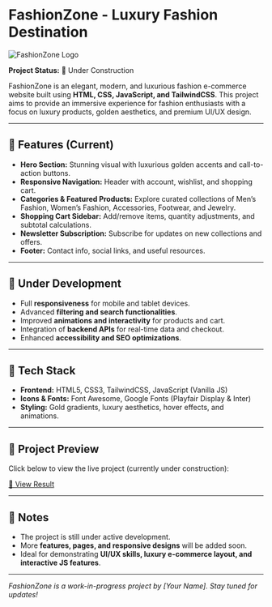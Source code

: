 # FashionZone - Luxury Fashion Destination

![FashionZone Logo](https://s.png)

**Project Status:** 🚧 Under Construction  

FashionZone is an elegant, modern, and luxurious fashion e-commerce website built using **HTML, CSS, JavaScript, and TailwindCSS**. This project aims to provide an immersive experience for fashion enthusiasts with a focus on luxury products, golden aesthetics, and premium UI/UX design.

---

## 🔹 Features (Current)
- **Hero Section:** Stunning visual with luxurious golden accents and call-to-action buttons.
- **Responsive Navigation:** Header with account, wishlist, and shopping cart.
- **Categories & Featured Products:** Explore curated collections of Men’s Fashion, Women’s Fashion, Accessories, Footwear, and Jewelry.
- **Shopping Cart Sidebar:** Add/remove items, quantity adjustments, and subtotal calculations.
- **Newsletter Subscription:** Subscribe for updates on new collections and offers.
- **Footer:** Contact info, social links, and useful resources.

---

## 🔹 Under Development
- Full **responsiveness** for mobile and tablet devices.
- Advanced **filtering and search functionalities**.
- Improved **animations and interactivity** for products and cart.
- Integration of **backend APIs** for real-time data and checkout.
- Enhanced **accessibility and SEO optimizations**.

---

## 🔹 Tech Stack
- **Frontend:** HTML5, CSS3, TailwindCSS, JavaScript (Vanilla JS)
- **Icons & Fonts:** Font Awesome, Google Fonts (Playfair Display & Inter)
- **Styling:** Gold gradients, luxury aesthetics, hover effects, and animations.

---

## 🔹 Project Preview
Click below to view the live project (currently under construction):

[🌟 View Result](https://github.com/shaikh-samiha/FashionZonee/)

---

## 🔹 Notes
- The project is still under active development.
- More **features, pages, and responsive designs** will be added soon.
- Ideal for demonstrating **UI/UX skills, luxury e-commerce layout, and interactive JS features**.

---

*FashionZone is a work-in-progress project by [Your Name]. Stay tuned for updates!*
